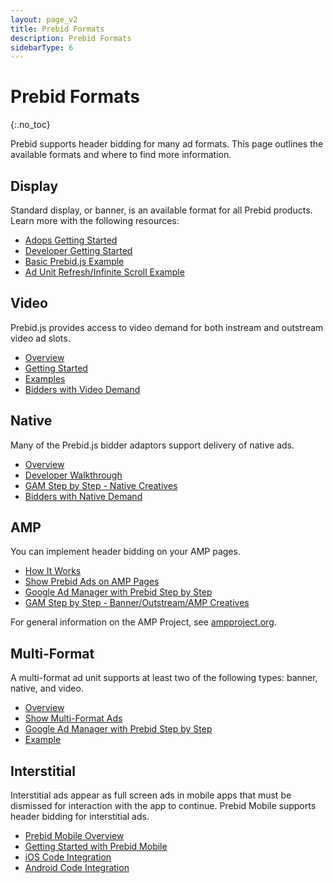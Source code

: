 ```yaml
---
layout: page_v2
title: Prebid Formats
description: Prebid Formats
sidebarType: 6
---
```


# Prebid Formats
{:.no_toc}

Prebid supports header bidding for many ad formats. This page outlines the available formats and where to find more information.

## Display

Standard display, or banner, is an available format for all Prebid products. Learn more with the following resources:

- [Adops Getting Started](/adops/before-you-start.html)
- [Developer Getting Started](/dev-docs/getting-started.html)
- [Basic Prebid.js Example](/dev-docs/examples/basic-example.html)
- [Ad Unit Refresh/Infinite Scroll Example](/dev-docs/examples/adunit-refresh.html)

## Video

Prebid.js provides access to video demand for both instream and outstream video ad slots.

- [Overview](/prebid-video/video-overview.html)
- [Getting Started](/prebid-video/video-getting-started.html)
- [Examples](/examples/video)
- [Bidders with Video Demand](/dev-docs/bidders.html#bidders-with-video-and-native-demand)

## Native

Many of the Prebid.js bidder adaptors support delivery of native ads.

- [Overview](/dev-docs/show-native-ads.html#how-native-ads-work)
- [Developer Walkthrough](/dev-docs/show-native-ads.html)
- [GAM Step by Step - Native Creatives](/adops/gam-native.html)
- [Bidders with Native Demand](/dev-docs/bidders.html#bidders-with-video-and-native-demand)

## AMP

You can implement header bidding on your AMP pages.

- [How It Works](/dev-docs/show-prebid-ads-on-amp-pages.html)
- [Show Prebid Ads on AMP Pages](/dev-docs/show-prebid-ads-on-amp-pages.html)
- [Google Ad Manager with Prebid Step by Step](/adops/step-by-step.html)
- [GAM Step by Step - Banner/Outstream/AMP Creatives](/adops/gam-creative-banner-sbs.html)

For general information on the AMP Project, see [ampproject.org](https://www.ampproject.org/).

## Multi-Format

A multi-format ad unit supports at least two of the following types: banner, native, and video.

- [Overview](/dev-docs/show-multi-format-ads.html#how-multi-format-ads-work)
- [Show Multi-Format Ads](/dev-docs/show-multi-format-ads.html)
- [Google Ad Manager with Prebid Step by Step](/adops/step-by-step.html)
- [Example](/dev-docs/examples/multi-format-example.html)

## Interstitial

Interstitial ads appear as full screen ads in mobile apps that must be dismissed for interaction with the app to continue. Prebid Mobile supports header bidding for interstitial ads.

- [Prebid Mobile Overview](/prebid-mobile/prebid-mobile.html)
- [Getting Started with Prebid Mobile](/prebid-mobile/prebid-mobile-pbs.html)
- [iOS Code Integration](/prebid-mobile/pbm-api/ios/code-integration-ios.html)
- [Android Code Integration](/prebid-mobile/pbm-api/android/code-integration-android.html)
